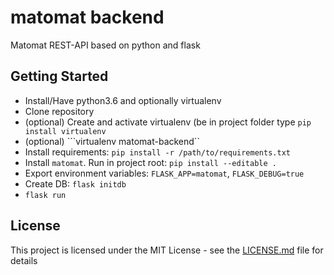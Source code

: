 # matomat backend
Matomat REST-API based on python and flask

## Getting Started

- Install/Have python3.6 and optionally virtualenv
- Clone repository
- (optional) Create and activate virtualenv (be in project folder type ```pip install virtualenv```
- (optional) ```virtualenv matomat-backend``
- Install requirements: ```pip install -r /path/to/requirements.txt```
- Install `matomat`. Run in project root: ```pip install --editable .```
- Export environment variables: ```FLASK_APP=matomat```, ```FLASK_DEBUG=true```
- Create DB: ```flask initdb```
- ```flask run```

## License

This project is licensed under the MIT License - see the [LICENSE.md](LICENSE.md) file for details
